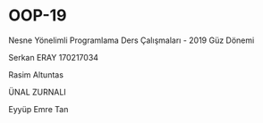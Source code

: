 ﻿# OOP-19
Nesne Yönelimli Programlama Ders Çalışmaları - 2019 Güz Dönemi



Serkan ERAY 170217034

Rasim Altuntas

ÜNAL  ZURNALI

Eyyüp Emre Tan
